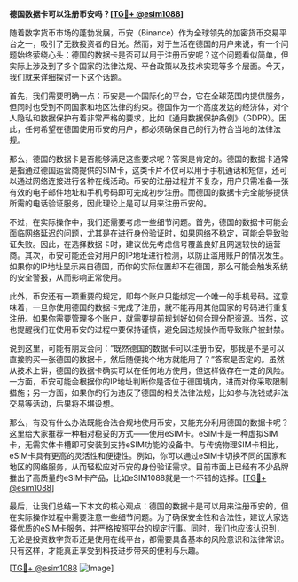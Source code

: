 **德国数据卡可以注册币安吗？[[TG💪+ @esim1088](https://t.me/s/esim1088)]**

随着数字货币市场的蓬勃发展，币安（Binance）作为全球领先的加密货币交易平台之一，吸引了无数投资者的目光。然而，对于生活在德国的用户来说，有一个问题始终萦绕心头：德国的数据卡是否可以用于注册币安呢？这个问题看似简单，但实际上涉及到了多个国家的法律法规、平台政策以及技术实现等多个层面。今天，我们就来详细探讨一下这个话题。

首先，我们需要明确一点：币安是一个国际化的平台，它在全球范围内提供服务，但同时也受到不同国家和地区法律的约束。德国作为一个高度发达的经济体，对个人隐私和数据保护有着非常严格的要求，比如《通用数据保护条例》（GDPR）。因此，任何希望在德国使用币安的用户，都必须确保自己的行为符合当地的法律法规。

那么，德国的数据卡是否能够满足这些要求呢？答案是肯定的。德国的数据卡通常是指通过德国运营商提供的SIM卡，这类卡片不仅可以用于手机通话和短信，还可以通过网络连接进行各种在线活动。币安的注册过程并不复杂，用户只需准备一张有效的电子邮件地址和手机号码即可完成初步注册。而德国的数据卡完全能够提供所需的电话验证服务，因此理论上是可以用来注册币安的。

不过，在实际操作中，我们还需要考虑一些细节问题。首先，德国的数据卡可能会面临网络延迟的问题，尤其是在进行身份验证时，如果网络不稳定，可能会导致验证失败。因此，在选择数据卡时，建议优先考虑信号覆盖良好且网速较快的运营商。其次，币安可能还会对用户的IP地址进行检测，以防止滥用账户的情况发生。如果你的IP地址显示来自德国，而你的实际位置却不在德国，那么可能会触发系统的安全警报，从而影响正常使用。

此外，币安还有一项重要的规定，即每个账户只能绑定一个唯一的手机号码。这意味着，一旦你使用德国的数据卡完成了注册，就不能再用其他国家的号码进行重复注册。如果你需要管理多个账户，就需要提前规划好如何合理分配资源。当然，这也提醒我们在使用币安的过程中要保持谨慎，避免因违规操作而导致账户被封禁。

说到这里，可能有朋友会问：“既然德国的数据卡可以注册币安，那我是不是可以直接购买一张德国的数据卡，然后随便找个地方就能用了？”答案是否定的。虽然从技术上讲，德国的数据卡确实可以在任何地方使用，但这样做存在一定的风险。一方面，币安可能会根据你的IP地址判断你是否位于德国境内，进而对你采取限制措施；另一方面，如果你的行为违反了德国的相关法律法规，比如参与洗钱或非法交易等活动，后果将不堪设想。

那么，有没有什么办法既能合法合规地使用币安，又能充分利用德国的数据卡呢？这里给大家推荐一种相对稳妥的方式——使用eSIM卡。eSIM卡是一种虚拟SIM卡，无需实体卡槽即可安装到支持eSIM功能的设备中。与传统物理SIM卡相比，eSIM卡具有更高的灵活性和便捷性。例如，你可以通过eSIM卡切换不同的国家和地区的网络服务，从而轻松应对币安的身份验证需求。目前市面上已经有不少品牌推出了高质量的eSIM卡产品，比如eSIM1088就是一个不错的选择。[[TG💪+ @esim1088](https://t.me/s/esim1088)]

最后，让我们总结一下本文的核心观点：德国的数据卡是可以用来注册币安的，但在实际操作过程中需要注意一些细节问题。为了确保安全性和合法性，建议大家选择优质的eSIM卡服务，并严格按照平台的规定行事。同时，我们也应该认识到，无论是投资数字货币还是使用在线平台，都需要具备基本的风险意识和法律常识。只有这样，才能真正享受到科技进步带来的便利与乐趣。

[[TG💪+ @esim1088](https://t.me/s/esim1088) ![Image](https://i.postimg.cc/4NQfJmqS/Snipaste-2025-05-13-00-14-12.png)]
